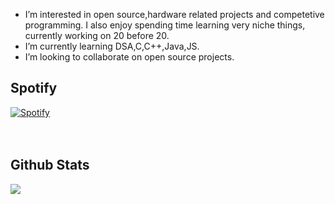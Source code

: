 
-  I’m interested in open source,hardware related projects and competetive programming. I also enjoy spending time learning very niche things, currently working on 20 before 20.
-  I’m currently learning DSA,C,C++,Java,JS.
-  I’m looking to collaborate on open source projects.
   <br/>
  ## Spotify
   [![Spotify](https://spotify-red-xi.vercel.app/api/spotify)](https://open.spotify.com/user/31uofmhmaihk3wnu6bdsquiliei4)
   <br/>  
 <br/>
 
  ## Github Stats  
 <div align="center"><img src="https://github-readme-stats.vercel.app/api?username=mostlykiguess&show_icons=true&count_private=false&hide_border=true&theme=tokyonight" align="left" /></div>  
 <br/>  
<!---
MostlyKIGuess/MostlyKIGuess is a ✨ special ✨ repository because its `README.md` (this file) appears on your GitHub profile.
You can click the Preview link to take a look at your changes.
--->
